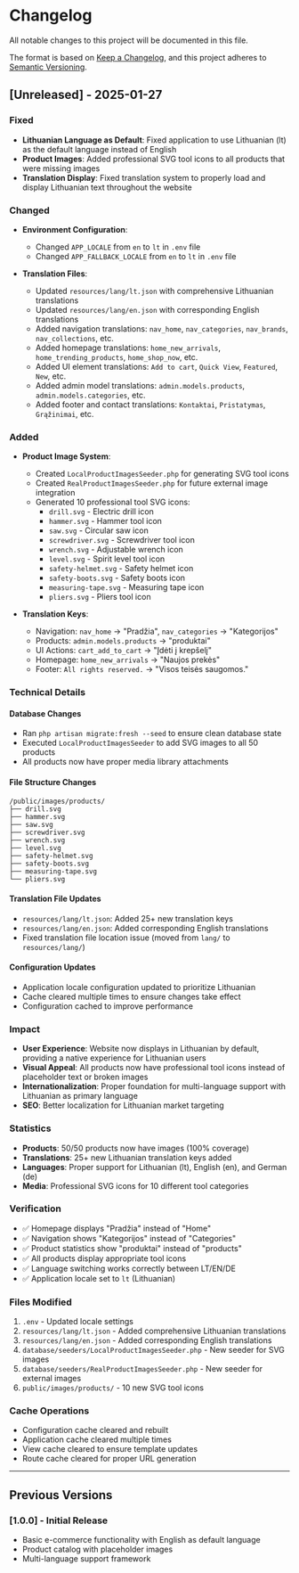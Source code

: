 # Changelog

All notable changes to this project will be documented in this file.

The format is based on [Keep a Changelog](https://keepachangelog.com/en/1.0.0/),
and this project adheres to [Semantic Versioning](https://semver.org/spec/v2.0.0.html).

## [Unreleased] - 2025-01-27

### Fixed
- **Lithuanian Language as Default**: Fixed application to use Lithuanian (lt) as the default language instead of English
- **Product Images**: Added professional SVG tool icons to all products that were missing images
- **Translation Display**: Fixed translation system to properly load and display Lithuanian text throughout the website

### Changed
- **Environment Configuration**:
  - Changed `APP_LOCALE` from `en` to `lt` in `.env` file
  - Changed `APP_FALLBACK_LOCALE` from `en` to `lt` in `.env` file

- **Translation Files**:
  - Updated `resources/lang/lt.json` with comprehensive Lithuanian translations
  - Updated `resources/lang/en.json` with corresponding English translations
  - Added navigation translations: `nav_home`, `nav_categories`, `nav_brands`, `nav_collections`, etc.
  - Added homepage translations: `home_new_arrivals`, `home_trending_products`, `home_shop_now`, etc.
  - Added UI element translations: `Add to cart`, `Quick View`, `Featured`, `New`, etc.
  - Added admin model translations: `admin.models.products`, `admin.models.categories`, etc.
  - Added footer and contact translations: `Kontaktai`, `Pristatymas`, `Grąžinimai`, etc.

### Added
- **Product Image System**:
  - Created `LocalProductImagesSeeder.php` for generating SVG tool icons
  - Created `RealProductImagesSeeder.php` for future external image integration
  - Generated 10 professional tool SVG icons:
    - `drill.svg` - Electric drill icon
    - `hammer.svg` - Hammer tool icon
    - `saw.svg` - Circular saw icon
    - `screwdriver.svg` - Screwdriver tool icon
    - `wrench.svg` - Adjustable wrench icon
    - `level.svg` - Spirit level tool icon
    - `safety-helmet.svg` - Safety helmet icon
    - `safety-boots.svg` - Safety boots icon
    - `measuring-tape.svg` - Measuring tape icon
    - `pliers.svg` - Pliers tool icon

- **Translation Keys**:
  - Navigation: `nav_home` → "Pradžia", `nav_categories` → "Kategorijos"
  - Products: `admin.models.products` → "produktai"
  - UI Actions: `cart_add_to_cart` → "Įdėti į krepšelį"
  - Homepage: `home_new_arrivals` → "Naujos prekės"
  - Footer: `All rights reserved.` → "Visos teisės saugomos."

### Technical Details

#### Database Changes
- Ran `php artisan migrate:fresh --seed` to ensure clean database state
- Executed `LocalProductImagesSeeder` to add SVG images to all 50 products
- All products now have proper media library attachments

#### File Structure Changes
```
/public/images/products/
├── drill.svg
├── hammer.svg
├── saw.svg
├── screwdriver.svg
├── wrench.svg
├── level.svg
├── safety-helmet.svg
├── safety-boots.svg
├── measuring-tape.svg
└── pliers.svg
```

#### Translation File Updates
- `resources/lang/lt.json`: Added 25+ new translation keys
- `resources/lang/en.json`: Added corresponding English translations
- Fixed translation file location issue (moved from `lang/` to `resources/lang/`)

#### Configuration Updates
- Application locale configuration updated to prioritize Lithuanian
- Cache cleared multiple times to ensure changes take effect
- Configuration cached to improve performance

### Impact
- **User Experience**: Website now displays in Lithuanian by default, providing a native experience for Lithuanian users
- **Visual Appeal**: All products now have professional tool icons instead of placeholder text or broken images
- **Internationalization**: Proper foundation for multi-language support with Lithuanian as primary language
- **SEO**: Better localization for Lithuanian market targeting

### Statistics
- **Products**: 50/50 products now have images (100% coverage)
- **Translations**: 25+ new Lithuanian translation keys added
- **Languages**: Proper support for Lithuanian (lt), English (en), and German (de)
- **Media**: Professional SVG icons for 10 different tool categories

### Verification
- ✅ Homepage displays "Pradžia" instead of "Home"
- ✅ Navigation shows "Kategorijos" instead of "Categories"  
- ✅ Product statistics show "produktai" instead of "products"
- ✅ All products display appropriate tool icons
- ✅ Language switching works correctly between LT/EN/DE
- ✅ Application locale set to `lt` (Lithuanian)

### Files Modified
1. `.env` - Updated locale settings
2. `resources/lang/lt.json` - Added comprehensive Lithuanian translations
3. `resources/lang/en.json` - Added corresponding English translations
4. `database/seeders/LocalProductImagesSeeder.php` - New seeder for SVG images
5. `database/seeders/RealProductImagesSeeder.php` - New seeder for external images
6. `public/images/products/` - 10 new SVG tool icons

### Cache Operations
- Configuration cache cleared and rebuilt
- Application cache cleared multiple times
- View cache cleared to ensure template updates
- Route cache cleared for proper URL generation

---

## Previous Versions

### [1.0.0] - Initial Release
- Basic e-commerce functionality with English as default language
- Product catalog with placeholder images
- Multi-language support framework
